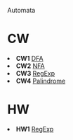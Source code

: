 Automata
# CW


<li><strong>CW1</strong>
<a href= "https://beyzakoser.github.io/Automata/cw1.html">DFA</a></li>

<li><strong>CW2</strong>
<a href= "https://beyzakoser.github.io/Automata/cw2.html">NFA</a></li>

<li><strong>CW3</strong>
 <a href= "https://beyzakoser.github.io/Automata/regularExp.html">RegExp</a></li>
 
<li><strong>CW4</strong>
 <a href= "https://beyzakoser.github.io/Automata/cw4.html">Palindrome</a></li>
 

# HW

<li>
 <strong>HW1</strong>
<a href= "https://beyzakoser.github.io/Automata/HW.html">RegExp</a>
</li>
